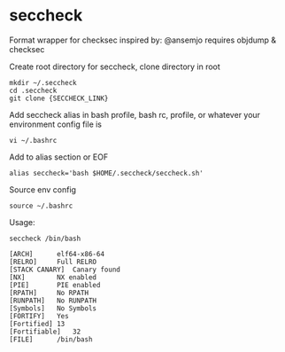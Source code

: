 # seccheck
Format wrapper for checksec inspired by:  @ansemjo
requires objdump & checksec

Create root directory for seccheck, clone directory in root
```
mkdir ~/.seccheck
cd .seccheck
git clone {SECCHECK_LINK}
```
Add seccheck alias in bash profile, bash rc, profile, or whatever your environment config file is
```
vi ~/.bashrc
```
Add to alias section or EOF
```
alias seccheck='bash $HOME/.seccheck/seccheck.sh'
```
Source env config
```
source ~/.bashrc
```
Usage:
```
seccheck /bin/bash

[ARCH]		elf64-x86-64
[RELRO]		Full RELRO
[STACK CANARY]	Canary found
[NX]		NX enabled
[PIE]		PIE enabled
[RPATH]		No RPATH
[RUNPATH]	No RUNPATH
[Symbols]	No Symbols
[FORTIFY]	Yes
[Fortified]	13
[Fortifiable]	32
[FILE]		/bin/bash
```

